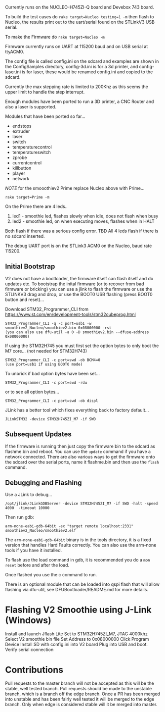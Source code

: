 Currently runs on the NUCLEO-H745ZI-Q board and Devebox 743 board.

To build the test cases do ```rake target=Nucleo testing=1 -m```
then flash to Nucleo, the results print out to the uart/serial found on the STLinkV3 USB serial.

To make the Firmware do ```rake target=Nucleo -m```

Firmware currently runs on UART at 115200 baud and on USB serial at ttyACM0.

The config file is called config.ini on the sdcard and examples are shown in the ConfigSamples directory, config-3d.ini is for a 3d printer, and config-laser.ini is for laser, these would be renamed config.ini and copied to the sdcard.

Currently the max stepping rate is limited to 200Khz as this seems the upper limit to handle the step interrupt.

Enough modules have been ported to run a 3D printer, a CNC Router and also a laser is supported.

Modules that have been ported so far...

* endstops
* extruder
* laser
* switch
* temperaturecontrol
* temperatureswitch
* zprobe
* currentcontrol
* killbutton
* player
* network

*NOTE* for the smooothiev2 Prime replace Nucleo above with Prime...

    rake target=Prime -m

On the Prime there are 4 leds..

1. led1 - smoothie led, flashes slowly when idle, does not flash when busy
2. led2 - smoothie led, on when executing moves, flashes when in HALT

Both flash if there was a serious config error.
TBD All 4 leds flash if there is no sdcard inserted.

The debug UART port is on the STLink3 ACM0 on the Nucleo,
baud rate 115200.

Initial Bootstrap
-----------------
V2 does not have a bootloader, the firmware itself can flash itself and do updates etc.
To bootstrap the inital firmware (or to recover from bad firmware or bricking) you can use a jlink to flash the firmware or use the STLINKV3 drag and drop, or use the BOOT0 USB flashing (press BOOT0 button and reset)...

Download STM32_Programmer_CLI from https://www.st.com/en/development-tools/stm32cubeprog.html

    STM32_Programmer_CLI -q -c port=usb1 -w smoothiev2_Nucleo/smoothiev2.bin 0x08000000 -rst
    (you can also use dfu-util -a 0 -D smoothiev2.bin --dfuse-address 0x08000000)

If using the STM32H745 you must first set the option bytes to only boot the M7 core... (not needed for STM32H743)
    
    STM32_Programmer_CLI -c port=swd -ob BCM4=0
    (use port=usb1 if using BOOT0 mode)

To unbrick if bad option bytes have been set...

    STM32_Programmer_CLI -c port=swd -rdu

or to see all option bytes...

    STM32_Programmer_CLI -c port=swd -ob displ

JLink has a better tool which fixes everything back to factory default...

    JLinkSTM32 -device STM32H745ZI_M7 -if SWD

Subsequent Updates
------------------
If the firmware is running then just copy the firmware bin to the sdcard as flashme.bin and reboot. You can use the ```update``` command if you have a network connected. There are also various ways to get the firmware onto the sdcard over the serial ports, name it flashme.bin and then use the ```flash``` command.

Debugging and Flashing
----------------------
Use a JLink to debug...

    /opt/jlink/JLinkGDBServer -device STM32H745ZI_M7 -if SWD -halt -speed 4000  -timeout 10000

Then run gdb:

    arm-none-eabi-gdb-64bit -ex "target remote localhost:2331" smoothiev2_Nucleo/smoothiev2.elf

The ```arm-none-eabi-gdb-64bit``` binary is in the tools directory, it is a fixed version that handles Hard Faults correctly. You can also use the arm-none tools if you have it installed.

To flash use the load command in gdb, it is recommended you do a ```mon reset``` before and after the load.

Once flashed you use the c command to run.

There is an optional module that can be loaded into qspi flash that will allow flashing via dfu-util, see 
DFUBootloader/README.md for more details.


Flashing V2 Smoothie using J-Link (Windows)
===========================================

Install and launch Jflash Lite
Set to STM32H745ZI_M7, JTAG 4000khz
Select V2 smoothie bin file
Set Address to 0x08000000
Click Program Device
Install SD with config.ini into V2 board
Plug into USB and boot.  Verify serial connection

Contributions
=============

Pull requests to the master branch will not be accepted as this will be the stable, well tested branch.
Pull requests should be made to the unstable branch, which is a branch off the edge branch.
Once a PR has been merged into unstable and has been fairly well tested it will be merged to the edge branch.
Only when edge is considered stable will it be merged into master.

